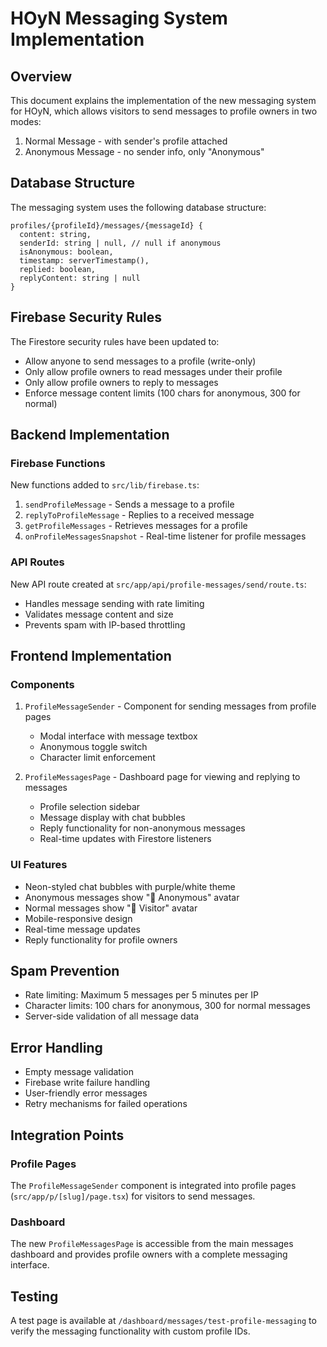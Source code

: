 # HOyN Messaging System Implementation

## Overview

This document explains the implementation of the new messaging system for HOyN, which allows visitors to send messages to profile owners in two modes:
1. Normal Message - with sender's profile attached
2. Anonymous Message - no sender info, only "Anonymous"

## Database Structure

The messaging system uses the following database structure:

```
profiles/{profileId}/messages/{messageId} {
  content: string,
  senderId: string | null, // null if anonymous
  isAnonymous: boolean,
  timestamp: serverTimestamp(),
  replied: boolean,
  replyContent: string | null
}
```

## Firebase Security Rules

The Firestore security rules have been updated to:
- Allow anyone to send messages to a profile (write-only)
- Only allow profile owners to read messages under their profile
- Only allow profile owners to reply to messages
- Enforce message content limits (100 chars for anonymous, 300 for normal)

## Backend Implementation

### Firebase Functions

New functions added to `src/lib/firebase.ts`:

1. `sendProfileMessage` - Sends a message to a profile
2. `replyToProfileMessage` - Replies to a received message
3. `getProfileMessages` - Retrieves messages for a profile
4. `onProfileMessagesSnapshot` - Real-time listener for profile messages

### API Routes

New API route created at `src/app/api/profile-messages/send/route.ts`:
- Handles message sending with rate limiting
- Validates message content and size
- Prevents spam with IP-based throttling

## Frontend Implementation

### Components

1. `ProfileMessageSender` - Component for sending messages from profile pages
   - Modal interface with message textbox
   - Anonymous toggle switch
   - Character limit enforcement

2. `ProfileMessagesPage` - Dashboard page for viewing and replying to messages
   - Profile selection sidebar
   - Message display with chat bubbles
   - Reply functionality for non-anonymous messages
   - Real-time updates with Firestore listeners

### UI Features

- Neon-styled chat bubbles with purple/white theme
- Anonymous messages show "👻 Anonymous" avatar
- Normal messages show "👤 Visitor" avatar
- Mobile-responsive design
- Real-time message updates
- Reply functionality for profile owners

## Spam Prevention

- Rate limiting: Maximum 5 messages per 5 minutes per IP
- Character limits: 100 chars for anonymous, 300 for normal messages
- Server-side validation of all message data

## Error Handling

- Empty message validation
- Firebase write failure handling
- User-friendly error messages
- Retry mechanisms for failed operations

## Integration Points

### Profile Pages

The `ProfileMessageSender` component is integrated into profile pages (`src/app/p/[slug]/page.tsx`) for visitors to send messages.

### Dashboard

The new `ProfileMessagesPage` is accessible from the main messages dashboard and provides profile owners with a complete messaging interface.

## Testing

A test page is available at `/dashboard/messages/test-profile-messaging` to verify the messaging functionality with custom profile IDs.